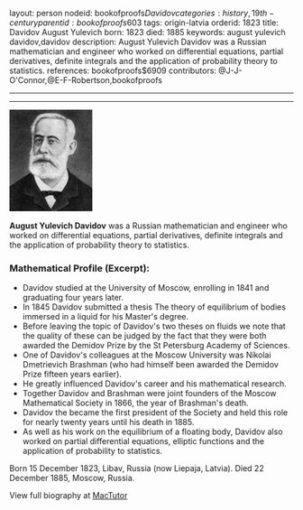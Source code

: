 layout: person
nodeid: bookofproofs$Davidov
categories: history,19th-century
parentid: bookofproofs$603
tags: origin-latvia
orderid: 1823
title: Davidov August Yulevich
born: 1823
died: 1885
keywords: august yulevich davidov,davidov
description: August Yulevich Davidov was a Russian mathematician and engineer who worked on differential equations, partial derivatives, definite integrals and the application of probability theory to statistics.
references: bookofproofs$6909
contributors: @J-J-O'Connor,@E-F-Robertson,bookofproofs

---



---

![Davidov.jpg](https://github.com/bookofproofs/bookofproofs.github.io/blob/main/_sources/_assets/images/portraits/Davidov.jpg?raw=true)

**August Yulevich Davidov** was a Russian mathematician and engineer who worked on differential equations, partial derivatives, definite integrals and the application of probability theory to statistics.

### Mathematical Profile (Excerpt):
* Davidov studied at the University of Moscow, enrolling in 1841 and graduating four years later.
* In 1845 Davidov submitted a thesis The theory of equilibrium of bodies immersed in a liquid for his Master's degree.
* Before leaving the topic of Davidov's two theses on fluids we note that the quality of these can be judged by the fact that they were both awarded the Demidov Prize by the St Petersburg Academy of Sciences.
* One of Davidov's colleagues at the Moscow University was Nikolai Dmetrievich Brashman (who had himself been awarded the Demidov Prize fifteen years earlier).
* He greatly influenced Davidov's career and his mathematical research.
* Together Davidov and Brashman were joint founders of the Moscow Mathematical Society in 1866, the year of Brashman's death.
* Davidov the became the first president of the Society and held this role for nearly twenty years until his death in 1885.
* As well as his work on the equilibrium of a floating body, Davidov also worked on partial differential equations, elliptic functions and the application of probability to statistics.

Born 15 December 1823, Libav, Russia (now Liepaja, Latvia). Died 22 December 1885, Moscow, Russia.

View full biography at [MacTutor](https://mathshistory.st-andrews.ac.uk/Biographies/Davidov/)
